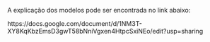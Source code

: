 <p>
 A explicação dos modelos pode ser encontrada no link abaixo:
<p>
https://docs.google.com/document/d/1NM3T-XY8KqKbzEmsD3gwT58bNniVgxen4HtpcSxiNEo/edit?usp=sharing
</p>
